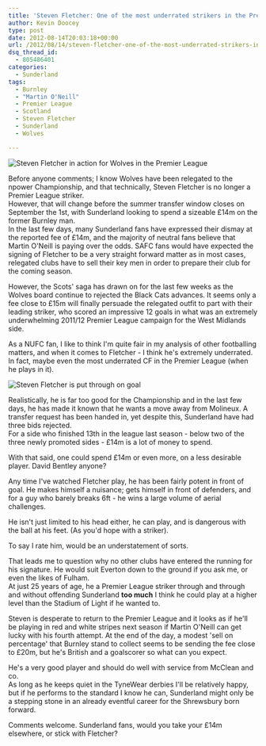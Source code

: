 ```yaml
---
title: 'Steven Fletcher: One of the most underrated strikers in the Premier League'
author: Kevin Doocey
type: post
date: 2012-08-14T20:03:18+00:00
url: /2012/08/14/steven-fletcher-one-of-the-most-underrated-strikers-in-the-premier-league/
dsq_thread_id:
  - 805486401
categories:
  - Sunderland
tags:
  - Burnley
  - "Martin O'Neill"
  - Premier League
  - Scotland
  - Steven Fletcher
  - Sunderland
  - Wolves

---
```

![Steven Fletcher in action for Wolves in the Premier League](/uploads/2012/08/Steven-Fletcher-Wolves.jpg)

Before anyone comments; I know Wolves have been relegated to the npower Championship, and that technically, Steven Fletcher is no longer a Premier League striker.  
However, that will change before the summer transfer window closes on September the 1st, with Sunderland looking to spend a sizeable £14m on the former Burnley man.   
In the last few days, many Sunderland fans have expressed their dismay at the reported fee of £14m, and the majority of neutral fans believe that Martin O'Neill is paying over the odds. SAFC fans would have expected the signing <!--more--> of Fletcher to be a very straight forward matter as in most cases, relegated clubs have to sell their key men in order to prepare their club for the coming season.

However, the Scots' saga has drawn on for the last few weeks as the Wolves board continue to rejected the Black Cats advances. It seems only a fee close to £15m will finally persuade the relegated outfit to part with their leading striker, who scored an impressive 12 goals in what was an extremely underwhelming 2011/12 Premier League campaign for the West Midlands side.

As a NUFC fan, I like to think I'm quite fair in my analysis of other footballing matters, and when it comes to Fletcher - I think he's extremely underrated. In fact, maybe even the most underrated CF in the Premier League (when he plays in it).

![Steven Fletcher is put through on goal](/uploads/2012/08/Steven-Fletcher-WWFC.jpg)

Realistically, he is far too good for the Championship and in the last few days, he has made it known that he wants a move away from Molineux. A transfer request has been handed in, yet despite this, Sunderland have had three bids rejected.   
For a side who finished 13th in the league last season - below two of the three newly promoted sides - £14m is a lot of money to spend.

With that said, one could spend £14m or even more, on a less desirable player. David Bentley anyone?

Any time I've watched Fletcher play, he has been fairly potent in front of goal. He makes himself a nuisance; gets himself in front of defenders, and for a guy who barely breaks 6ft - he wins a large volume of aerial challenges.

He isn't just limited to his head either, he can play, and is dangerous with the ball at his feet. (As you'd hope with a striker).

To say I rate him, would be an understatement of sorts.

That leads me to question why no other clubs have entered the running for his signature. He would suit Everton down to the ground if you ask me, or even the likes of Fulham.   
At just 25 years of age, he a Premier League striker through and through and without offending Sunderland __too much__ I think he could play at a higher level than the Stadium of Light if he wanted to.

Steven is desperate to return to the Premier League and it looks as if he'll be playing in red and white stripes next season if Martin O'Neill can get lucky with his fourth attempt. At the end of the day, a modest 'sell on percentage' that Burnley stand to collect seems to be sending the fee close to £20m, but he's British and a goalscorer so what can you expect.

He's a very good player and should do well with service from McClean and co.  
As long as he keeps quiet in the TyneWear derbies I'll be relatively happy, but if he performs to the standard I know he can, Sunderland might only be a stepping stone in an already eventful career for the Shrewsbury born forward.

Comments welcome. Sunderland fans, would you take your £14m elsewhere, or stick with Fletcher?
